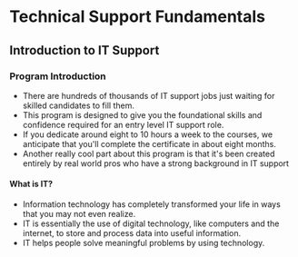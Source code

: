 # Technical Support Fundamentals
## Introduction to IT Support

### Program Introduction
- There are hundreds of thousands of IT support jobs just waiting for skilled candidates to fill them.
- This program is designed to give you the foundational skills and confidence required for an entry level IT support role. 
- If you dedicate around eight to 10 hours a week to the courses, we anticipate that you'll complete the certificate in about eight months.
- Another really cool part about this program is that it's been created entirely by real world pros who have a strong background in IT support
 #### What is IT?
- Information technology has completely transformed your life in ways that you may not even realize.
- IT is essentially the use of digital technology, like computers and the internet, to store and process data into useful information.
- IT helps people solve meaningful problems by using technology.
